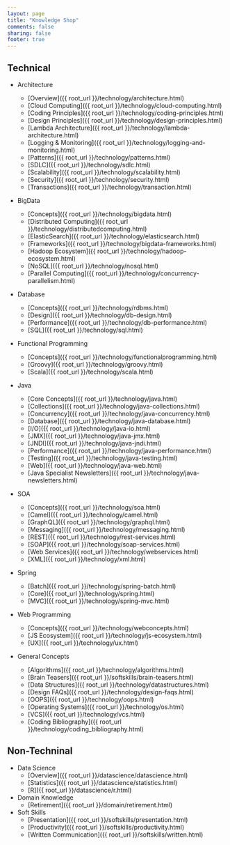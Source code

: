 ```yaml
---
layout: page
title: "Knowledge Shop"
comments: false
sharing: false
footer: true
---
```


## Technical
  * Architecture
    * [Overview]({{ root_url }}/technology/architecture.html)
    * [Cloud Computing]({{ root_url }}/technology/cloud-computing.html)
    * [Coding Principles]({{ root_url }}/technology/coding-principles.html)
    * [Design Principles]({{ root_url }}/technology/design-principles.html)
    * [Lambda Architecture]({{ root_url }}/technology/lambda-architecture.html)
    * [Logging & Monitoring]({{ root_url }}/technology/logging-and-monitoring.html)
    * [Patterns]({{ root_url }}/technology/patterns.html)
    * [SDLC]({{ root_url }}/technology/sdlc.html)
    * [Scalability]({{ root_url }}/technology/scalability.html)
    * [Security]({{ root_url }}/technology/security.html)
    * [Transactions]({{ root_url }}/technology/transaction.html)

  * BigData
    * [Concepts]({{ root_url }}/technology/bigdata.html)
    * [Distributed Computing]({{ root_url }}/technology/distributedcomputing.html)
    * [ElasticSearch]({{ root_url }}/technology/elasticsearch.html)
    * [Frameworks]({{ root_url }}/technology/bigdata-frameworks.html)
    * [Hadoop Ecosystem]({{ root_url }}/technology/hadoop-ecosystem.html)
    * [NoSQL]({{ root_url }}/technology/nosql.html)
    * [Parallel Computing]({{ root_url }}/technology/concurrency-parallelism.html)

  * Database
    * [Concepts]({{ root_url }}/technology/rdbms.html)
    * [Design]({{ root_url }}/technology/db-design.html)
    * [Performance]({{ root_url }}/technology/db-performance.html)
    * [SQL]({{ root_url }}/technology/sql.html)

  * Functional Programming
    * [Concepts]({{ root_url }}/technology/functionalprogramming.html)
    * [Groovy]({{ root_url }}/technology/groovy.html)
    * [Scala]({{ root_url }}/technology/scala.html)

  * Java
    * [Core Concepts]({{ root_url }}/technology/java.html)
    * [Collections]({{ root_url }}/technology/java-collections.html)
    * [Concurrency]({{ root_url }}/technology/java-concurrency.html)
    * [Database]({{ root_url }}/technology/java-database.html)
    * [I/O]({{ root_url }}/technology/java-io.html)
    * [JMX]({{ root_url }}/technology/java-jmx.html)
    * [JNDI]({{ root_url }}/technology/java-jndi.html)
    * [Performance]({{ root_url }}/technology/java-performance.html)
    * [Testing]({{ root_url }}/technology/java-testing.html)
    * [Web]({{ root_url }}/technology/java-web.html)
    * [Java Specialist Newsletters]({{ root_url }}/technology/java-newsletters.html)

  * SOA
    * [Concepts]({{ root_url }}/technology/soa.html)
    * [Camel]({{ root_url }}/technology/camel.html)
    * [GraphQL]({{ root_url }}/technology/graphql.html)
    * [Messaging]({{ root_url }}/technology/messaging.html)
    * [REST]({{ root_url }}/technology/rest-services.html)
    * [SOAP]({{ root_url }}/technology/soap-services.html)
    * [Web Services]({{ root_url }}/technology/webservices.html)
    * [XML]({{ root_url }}/technology/xml.html)

  * Spring
    * [Batch]({{ root_url }}/technology/spring-batch.html)
    * [Core]({{ root_url }}/technology/spring.html)
    * [MVC]({{ root_url }}/technology/spring-mvc.html)

  * Web Programming
    * [Concepts]({{ root_url }}/technology/webconcepts.html)
    * [JS Ecosystem]({{ root_url }}/technology/js-ecosystem.html)
    * [UX]({{ root_url }}/technology/ux.html)

  * General Concepts
    * [Algorithms]({{ root_url }}/technology/algorithms.html)
    * [Brain Teasers]({{ root_url }}/softskills/brain-teasers.html)
    * [Data Structures]({{ root_url }}/technology/datastructures.html)
    * [Design FAQs]({{ root_url }}/technology/design-faqs.html)
    * [OOPS]({{ root_url }}/technology/oops.html)
    * [Operating Systems]({{ root_url }}/technology/os.html)
    * [VCS]({{ root_url }}/technology/vcs.html)
    * [Coding Bibliography]({{ root_url }}/technology/coding_bibliography.html)

## Non-Techninal
  * Data Science
    * [Overview]({{ root_url }}/datascience/datascience.html)
    * [Statistics]({{ root_url }}/datascience/statistics.html)
    * [R]({{ root_url }}/datascience/r.html)
  * Domain Knowledge
    * [Retirement]({{ root_url }}/domain/retirement.html)
  * Soft Skills
    * [Presentation]({{ root_url }}/softskills/presentation.html)
    * [Productivity]({{ root_url }}/softskills/productivity.html)
    * [Written Communication]({{ root_url }}/softskills/written.html)

